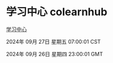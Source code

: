 # 学习中心 colearnhub
[学习中心](http://219.139.198.207:56308/colearnhub/)

2024年 09月 27日 星期五 07:00:01 CST

2024年 09月 26日 星期四 23:00:01 GMT
